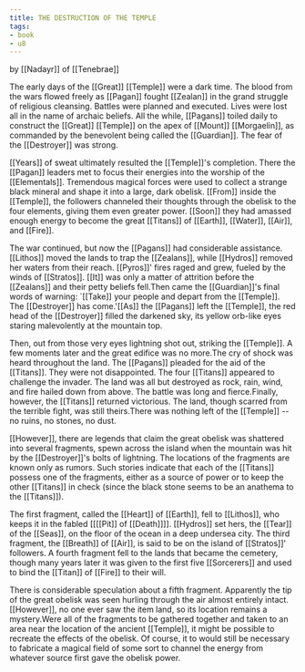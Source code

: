 ```yaml
---
title: THE DESTRUCTION OF THE TEMPLE
tags:
- book
- u8
---
```


by [[Nadayr]] of [[Tenebrae]]  
  
The early days of the [[Great]] [[Temple]] were a dark time. The blood from the wars flowed freely as [[Pagan]] fought [[Zealan]] in the grand struggle of religious cleansing. Battles were planned and executed. Lives were lost all in the name of archaic beliefs. All the while, [[Pagans]] toiled daily to construct the [[Great]] [[Temple]] on the apex of [[Mount]] [[Morgaelin]], as commanded by the benevolent being called the [[Guardian]]. The fear of the [[Destroyer]] was strong.  
  
[[Years]] of sweat ultimately resulted the [[Temple]]'s completion. There the [[Pagan]] leaders met to focus their energies into the worship of the [[Elementals]]. Tremendous magical forces were used to collect a strange black mineral and shape it into a large, dark obelisk. [[From]] inside the [[Temple]], the followers channeled their thoughts through the obelisk to the four elements, giving them even greater power. [[Soon]] they had amassed enough energy to become the great [[Titans]] of [[Earth]], [[Water]], [[Air]], and [[Fire]].  
  
The war continued, but now the [[Pagans]] had considerable assistance. [[Lithos]] moved the lands to trap the [[Zealans]], while [[Hydros]] removed her waters from their reach. [[Pyros]]' fires raged and grew, fueled by the winds of [[Stratos]]. [[It]] was only a matter of attrition before the [[Zealans]] and their petty beliefs fell.Then came the [[Guardian]]'s final words of warning: `[[Take]] your people and depart from the [[Temple]]. The [[Destroyer]] has come.'[[As]] the [[Pagans]] left the [[Temple]], the red head of the [[Destroyer]] filled the darkened sky, its yellow orb-like eyes staring malevolently at the mountain top.  
  
Then, out from those very eyes lightning shot out, striking the [[Temple]]. A few moments later and the great edifice was no more.The cry of shock was heard throughout the land. The [[Pagans]] pleaded for the aid of the [[Titans]]. They were not disappointed. The four [[Titans]] appeared to challenge the invader. The land was all but destroyed as rock, rain, wind, and fire hailed down from above. The battle was long and fierce.Finally, however, the [[Titans]] returned victorious. The land, though scarred from the terrible fight, was still theirs.There was nothing left of the [[Temple]] -- no ruins, no stones, no dust.  
  
[[However]], there are legends that claim the great obelisk was shattered into several fragments, spewn across the island when the mountain was hit by the [[Destroyer]]'s bolts of lightning. The locations of the fragments are known only as rumors. Such stories indicate that each of the [[Titans]] possess one of the fragments, either as a source of power or to keep the other [[Titans]] in check (since the black stone seems to be an anathema to the [[Titans]]).  
  
The first fragment, called the [[Heart]] of [[Earth]], fell to [[Lithos]], who keeps it in the fabled [[[[Pit]] of [[Death]]]]. [[Hydros]] set hers, the [[Tear]] of the [[Seas]], on the floor of the ocean in a deep undersea city. The third fragment, the [[Breath]] of [[Air]], is said to be on the island of [[Stratos]]' followers. A fourth fragment fell to the lands that became the cemetery, though many years later it was given to the first five [[Sorcerers]] and used to bind the [[Titan]] of [[Fire]] to their will.  
  
There is considerable speculation about a fifth fragment. Apparently the tip of the great obelisk was seen hurling through the air almost entirely intact. [[However]], no one ever saw the item land, so its location remains a mystery.Were all of the fragments to be gathered together and taken to an area near the location of the ancient [[Temple]], it might be possible to recreate the effects of the obelisk. Of course, it to would still be necessary to fabricate a magical field of some sort to channel the energy from whatever source first gave the obelisk power.